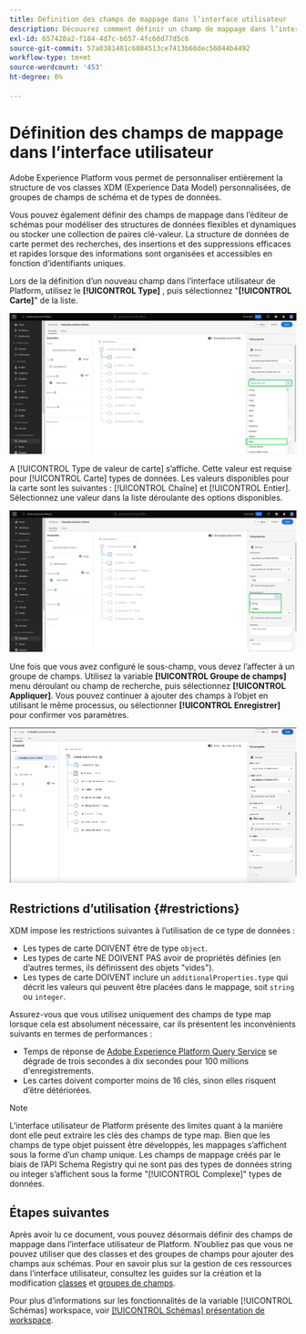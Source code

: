 ```yaml
---
title: Définition des champs de mappage dans l’interface utilisateur
description: Découvrez comment définir un champ de mappage dans l’interface utilisateur de l’Experience Platform.
exl-id: 657428a2-f184-4d7c-b657-4fc60d77d5c6
source-git-commit: 57a0381401c6084513ce7413b66dec56044b4492
workflow-type: tm+mt
source-wordcount: '453'
ht-degree: 0%

---
```


# Définition des champs de mappage dans l’interface utilisateur

Adobe Experience Platform vous permet de personnaliser entièrement la structure de vos classes XDM (Experience Data Model) personnalisées, de groupes de champs de schéma et de types de données.

Vous pouvez également définir des champs de mappage dans l’éditeur de schémas pour modéliser des structures de données flexibles et dynamiques ou stocker une collection de paires clé-valeur. La structure de données de carte permet des recherches, des insertions et des suppressions efficaces et rapides lorsque des informations sont organisées et accessibles en fonction d’identifiants uniques.

Lors de la définition d’un nouveau champ dans l’interface utilisateur de Platform, utilisez le **[!UICONTROL Type]** , puis sélectionnez &quot;**[!UICONTROL Carte]**&quot; de la liste.

![Éditeur de schémas avec la liste déroulante Type et la valeur Carte mise en surbrillance.](../../images/ui/fields/special/map.png)

A [!UICONTROL Type de valeur de carte] s’affiche. Cette valeur est requise pour [!UICONTROL Carte] types de données. Les valeurs disponibles pour la carte sont les suivantes : [!UICONTROL Chaîne] et [!UICONTROL Entier]. Sélectionnez une valeur dans la liste déroulante des options disponibles.

![L’éditeur de schémas avec la méthode [!UICONTROL Type de valeur de carte] menu déroulant surligné.](../../images/ui/fields/special/map-value-type.png)

Une fois que vous avez configuré le sous-champ, vous devez l’affecter à un groupe de champs. Utilisez la variable **[!UICONTROL Groupe de champs]** menu déroulant ou champ de recherche, puis sélectionnez **[!UICONTROL Appliquer]**. Vous pouvez continuer à ajouter des champs à l’objet en utilisant le même processus, ou sélectionner **[!UICONTROL Enregistrer]** pour confirmer vos paramètres.

![Un enregistrement de la sélection et des paramètres du groupe de champs appliqués.](../../images/ui/fields/special/assign-to-field-group.gif)

## Restrictions d’utilisation {#restrictions}

XDM impose les restrictions suivantes à l’utilisation de ce type de données :

* Les types de carte DOIVENT être de type `object`.
* Les types de carte NE DOIVENT PAS avoir de propriétés définies (en d’autres termes, ils définissent des objets &quot;vides&quot;).
* Les types de carte DOIVENT inclure un `additionalProperties.type` qui décrit les valeurs qui peuvent être placées dans le mappage, soit `string` ou `integer`.

Assurez-vous que vous utilisez uniquement des champs de type map lorsque cela est absolument nécessaire, car ils présentent les inconvénients suivants en termes de performances :

* Temps de réponse de [Adobe Experience Platform Query Service](../../../query-service/home.md) se dégrade de trois secondes à dix secondes pour 100 millions d&#39;enregistrements.
* Les cartes doivent comporter moins de 16 clés, sinon elles risquent d’être détériorées.

>[!NOTE]
>
>L’interface utilisateur de Platform présente des limites quant à la manière dont elle peut extraire les clés des champs de type map. Bien que les champs de type objet puissent être développés, les mappages s’affichent sous la forme d’un champ unique. Les champs de mappage créés par le biais de l’API Schema Registry qui ne sont pas des types de données string ou integer s’affichent sous la forme &quot;[!UICONTROL Complexe]&quot; types de données.

## Étapes suivantes

Après avoir lu ce document, vous pouvez désormais définir des champs de mappage dans l’interface utilisateur de Platform. N’oubliez pas que vous ne pouvez utiliser que des classes et des groupes de champs pour ajouter des champs aux schémas. Pour en savoir plus sur la gestion de ces ressources dans l’interface utilisateur, consultez les guides sur la création et la modification [classes](../resources/classes.md) et [groupes de champs](../resources/field-groups.md).

Pour plus d’informations sur les fonctionnalités de la variable [!UICONTROL Schémas] workspace, voir [[!UICONTROL Schémas] présentation de workspace](../overview.md).
